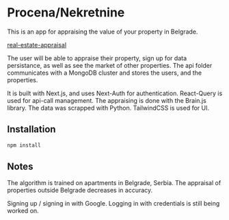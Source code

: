 
# Procena/Nekretnine

This is an app for appraising the value of your property in Belgrade.

[real-estate-appraisal](https://real-estate-appraisal.vercel.app/en)

The user will be able to appraise their property, sign up for data persistance, as well as see the market of other properties. The api folder communicates with a MongoDB cluster and stores the users, and the properties.

It is built with Next.js, and uses Next-Auth for authentication. React-Query is used for api-call management. The appraising is done with the Brain.js library. The data was scrapped with Python. TailwindCSS is used for UI.

## Installation

```bash
npm install
```

## Notes

The algorithm is trained on apartments in Belgrade, Serbia. The appraisal of properties outside Belgrade decreases in accuracy.

Signing up / signing in with Google. Logging in with credentials is still being worked on.


